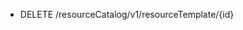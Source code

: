 <!--
    ATTENTION: This file was generated via gradle!
               Do NOT manually edit this file! Any such changes will be overwritten!
-->

* DELETE /resourceCatalog/v1/resourceTemplate/{id}

